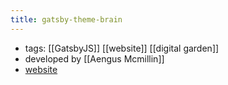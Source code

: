 ```yaml
---
title: gatsby-theme-brain
---
```


- tags: [[GatsbyJS]] [[website]] [[digital garden]]
- developed by [[Aengus Mcmillin]]
- [website](https://github.com/aengusmcmillin/gatsby-theme-brain)

 
